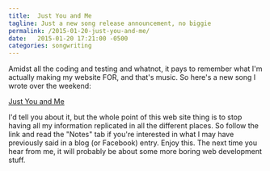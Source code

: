 ```yaml
---
title:  Just You and Me
tagline: Just a new song release announcement, no biggie
permalink: /2015-01-20-just-you-and-me/
date:   2015-01-20 17:21:00 -0500
categories: songwriting
---
```


Amidst all the coding and testing and whatnot, it pays to remember what I'm actually making my website FOR, and that's music. So here's a new song I wrote over the weekend:

[Just You and Me](http://briangraymusic.com/?toptab=1&song=justyouandme)

I'd tell you about it, but the whole point of this web site thing is to stop having all my information replicated in all the different places. So follow the link and read the "Notes" tab if you're interested in what I may have previously said in a blog (or Facebook) entry. Enjoy this. The next time you hear from me, it will probably be about some more boring web development stuff.